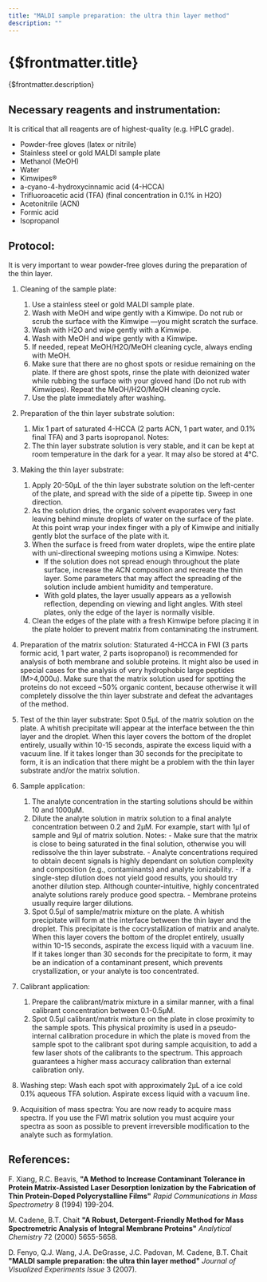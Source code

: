 ```yaml
---
title: "MALDI sample preparation: the ultra thin layer method"
description: ""
---
```


# {$frontmatter.title}

{$frontmatter.description}

## Necessary reagents and instrumentation:

It is critical that all reagents are of highest-quality (e.g. HPLC grade).

- Powder-free gloves (latex or nitrile)
- Stainless steel or gold MALDI sample plate
- Methanol (MeOH)
- Water
- Kimwipes®
- a-cyano-4-hydroxycinnamic acid (4-HCCA)
- Trifluoroacetic acid (TFA) (final concentration in 0.1% in H2O)
- Acetonitrile (ACN)
- Formic acid
- Isopropanol

## Protocol:

It is very important to wear powder-free gloves during the preparation of the thin layer.

1. Cleaning of the sample plate:

   1. Use a stainless steel or gold MALDI sample plate.
   2. Wash with MeOH and wipe gently with a Kimwipe. Do not rub or scrub the surface with the Kimwipe —you might scratch the surface.
   3. Wash with H2O and wipe gently with a Kimwipe.
   4. Wash with MeOH and wipe gently with a Kimwipe.
   5. If needed, repeat MeOH/H2O/MeOH cleaning cycle, always ending with MeOH.
   6. Make sure that there are no ghost spots or residue remaining on the plate. If there are ghost spots, rinse the plate with deionized water while rubbing the surface with your gloved hand (Do not rub with Kimwipes). Repeat the MeOH/H2O/MeOH cleaning cycle.
   7. Use the plate immediately after washing.

2. Preparation of the thin layer substrate solution:

   1. Mix 1 part of saturated 4-HCCA (2 parts ACN, 1 part water, and 0.1% final TFA) and 3 parts isopropanol.
      Notes:
   2. The thin layer substrate solution is very stable, and it can be kept at room temperature in the dark for a year. It may also be stored at 4°C.

3. Making the thin layer substrate:

   1. Apply 20-50µL of the thin layer substrate solution on the left-center of the plate, and spread with the side of a pipette tip. Sweep in one direction.
   2. As the solution dries, the organic solvent evaporates very fast leaving behind minute droplets of water on the surface of the plate. At this point wrap your index finger with a ply of Kimwipe and initially gently blot the surface of the plate with it.
   3. When the surface is freed from water droplets, wipe the entire plate with uni-directional sweeping motions using a Kimwipe.
      Notes:
      - If the solution does not spread enough throughout the plate surface, increase the ACN composition and recreate the thin layer. Some parameters that may affect the spreading of the solution include ambient humidity and temperature.
      - With gold plates, the layer usually appears as a yellowish reflection, depending on viewing and light angles. With steel plates, only the edge of the layer is normally visible.
   4. Clean the edges of the plate with a fresh Kimwipe before placing it in the plate holder to prevent matrix from contaminating the instrument.

4. Preparation of the matrix solution:
   Staturated 4-HCCA in FWI (3 parts formic acid, 1 part water, 2 parts isopropanol) is recommended for analysis of both membrane and soluble proteins. It might also be used in special cases for the analysis of very hydrophobic large peptides (M>4,000u). Make sure that the matrix solution used for spotting the proteins do not exceed ~50% organic content, because otherwise it will completely dissolve the thin layer substrate and defeat the advantages of the method.

5. Test of the thin layer substrate:
   Spot 0.5µL of the matrix solution on the plate. A whitish precipitate will appear at the interface between the thin layer and the droplet. When this layer covers the bottom of the droplet entirely, usually within 10-15 seconds, aspirate the excess liquid with a vacuum line. If it takes longer than 30 seconds for the precipitate to form, it is an indication that there might be a problem with the thin layer substrate and/or the matrix solution.

6. Sample application:

   1. The analyte concentration in the starting solutions should be within 10 and 1000µM.
   2. Dilute the analyte solution in matrix solution to a final analyte concentration between 0.2 and 2µM. For example, start with 1µl of sample and 9µl of matrix solution.
      Notes: - Make sure that the matrix is close to being saturated in the final solution, otherwise you will redissolve the thin layer substrate. - Analyte concentrations required to obtain decent signals is highly dependant on solution complexity and composition (e.g., contaminants) and analyte ionizability. - If a single-step dilution does not yield good results, you should try another dilution step. Although counter-intuitive, highly concentrated analyte solutions rarely produce good spectra. - Membrane proteins usually require larger dilutions.
   3. Spot 0.5µl of sample/matrix mixture on the plate. A whitish precipitate will form at the interface between the thin layer and the droplet. This precipitate is the cocrystallization of matrix and analyte. When this layer covers the bottom of the droplet entirely, usually within 10-15 seconds, aspirate the excess liquid with a vacuum line. If it takes longer than 30 seconds for the precipitate to form, it may be an indication of a contaminant present, which prevents crystallization, or your analyte is too concentrated.

7. Calibrant application:

   1. Prepare the calibrant/matrix mixture in a similar manner, with a final calibrant concentration between 0.1-0.5µM.
   2. Spot 0.5µl calibrant/matrix mixture on the plate in close proximity to the sample spots. This physical proximity is used in a pseudo-internal calibration procedure in which the plate is moved from the sample spot to the calibrant spot during sample acquisition, to add a few laser shots of the calibrants to the spectrum. This approach guarantees a higher mass accuracy calibration than external calibration only.

8. Washing step:
   Wash each spot with approximately 2µL of a ice cold 0.1% aqueous TFA solution. Aspirate excess liquid with a vacuum line.

9. Acquisition of mass spectra:
   You are now ready to acquire mass spectra. If you use the FWI matrix solution you must acquire your spectra as soon as possible to prevent irreversible modification to the analyte such as formylation.

## References:

F. Xiang, R.C. Beavis, **"A Method to Increase Contaminant Tolerance in Protein Matrix-Assisted Laser Desorption Ionization by the Fabrication of Thin Protein-Doped Polycrystalline Films"** _Rapid Communications in Mass Spectrometry_ 8 (1994) 199-204.

M. Cadene, B.T. Chait **"A Robust, Detergent-Friendly Method for Mass Spectrometric Analysis of Integral Membrane Proteins"** _Analytical Chemistry_ 72 (2000) 5655-5658.

D. Fenyo, Q.J. Wang, J.A. DeGrasse, J.C. Padovan, M. Cadene, B.T. Chait **"MALDI sample preparation: the ultra thin layer method"** _Journal of Visualized Experiments Issue_ 3 (2007).
